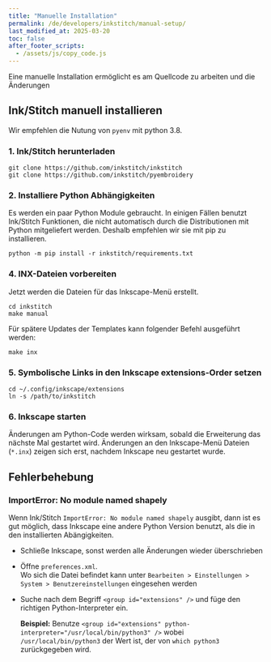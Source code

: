 ```yaml
---
title: "Manuelle Installation"
permalink: /de/developers/inkstitch/manual-setup/
last_modified_at: 2025-03-20
toc: false
after_footer_scripts:
  - /assets/js/copy_code.js
---
```

Eine manuelle Installation ermöglicht es am Quellcode zu arbeiten und die Änderungen

## Ink/Stitch manuell installieren

Wir empfehlen die Nutung von `pyenv` mit python 3.8.

### 1. Ink/Stitch herunterladen

```
git clone https://github.com/inkstitch/inkstitch
git clone https://github.com/inkstitch/pyembroidery
```

### 2. Installiere Python Abhängigkeiten

Es werden ein paar Python Module gebraucht. In einigen Fällen benutzt Ink/Stitch Funktionen, die nicht automatisch durch die Distributionen mit Python mitgeliefert werden.
Deshalb empfehlen wir sie mit pip zu installieren.

```
python -m pip install -r inkstitch/requirements.txt
```

### 4.  INX-Dateien vorbereiten

Jetzt werden die Dateien für das Inkscape-Menü erstellt.

```
cd inkstitch
make manual
```

Für spätere Updates der Templates kann folgender Befehl ausgeführt werden:

```
make inx
```

### 5. Symbolische Links in den Inkscape extensions-Order setzen

```
cd ~/.config/inkscape/extensions
ln -s /path/to/inkstitch
```

### 6.  Inkscape starten

Änderungen am Python-Code werden wirksam, sobald die Erweiterung das nächste Mal gestartet wird. Änderungen an den Inkscape-Menü Dateien (`*.inx`) zeigen sich erst, nachdem Inkscape neu gestartet wurde.

## Fehlerbehebung

### ImportError: No module named shapely

Wenn Ink/Stitch `ImportError: No module named shapely` ausgibt, dann ist es gut möglich, dass Inkscape eine andere Python Version benutzt, als die in den installierten Abängigkeiten.

* Schließe Inkscape, sonst werden alle Änderungen wieder überschrieben
* Öffne `preferences.xml`.<br>
  Wo sich die Datei befindet kann unter `Bearbeiten > Einstellungen > System > Benutzereinstellungen` eingesehen werden
* Suche nach dem Begriff `<group id="extensions" />` und füge den richtigen Python-Interpreter ein.

  **Beispiel:** Benutze `<group id="extensions" python-interpreter="/usr/local/bin/python3" />` wobei `/usr/local/bin/python3` der Wert ist, der von `which python3` zurückgegeben wird.
